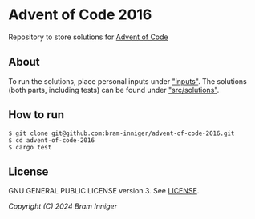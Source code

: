 # Advent of Code 2016

Repository to store solutions for [Advent of Code](https://adventofcode.com/2016)

## About

To run the solutions, place personal inputs under ["inputs"](inputs).
The solutions (both parts, including tests) can be found under ["src/solutions"](src/solutions).

## How to run

    $ git clone git@github.com:bram-inniger/advent-of-code-2016.git
    $ cd advent-of-code-2016
    $ cargo test

## License

GNU GENERAL PUBLIC LICENSE version 3. See [LICENSE](LICENSE).

_Copyright (C) 2024 Bram Inniger_
